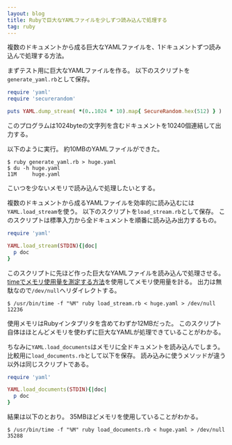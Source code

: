 ```yaml
---
layout: blog
title: Rubyで巨大なYAMLファイルを少しずつ読み込んで処理する
tag: ruby
---
```




複数のドキュメントから成る巨大なYAMLファイルを、1ドキュメントずつ読み込んで処理する方法。

まずテスト用に巨大なYAMLファイルを作る。
以下のスクリプトを`generate_yaml.rb`として保存。

~~~~ruby
require 'yaml'
require 'securerandom'

puts YAML.dump_stream( *(0..1024 * 10).map{ SecureRandom.hex(512) } )
~~~~

このプログラムは1024byteの文字列を含むドキュメントを10240個連結して出力する。

以下のように実行。
約10MBのYAMLファイルができた。

~~~~
$ ruby generate_yaml.rb > huge.yaml
$ du -h huge.yaml
11M     huge.yaml
~~~~

こいつを少ないメモリで読み込んで処理したいとする。

複数のドキュメントから成るYAMLファイルを効率的に読み込むには`YAML.load_stream`を使う。
以下のスクリプトを`load_stream.rb`として保存。
このスクリプトは標準入力から全ドキュメントを順番に読み込み出力するもの。

~~~~ruby
require 'yaml'

YAML.load_stream(STDIN){|doc|
  p doc
}
~~~~

このスクリプトに先ほど作った巨大なYAMLファイルを読み込んで処理させる。
[timeでメモリ使用量を測定する方法](http://www.xmisao.com/2014/09/28/shell-time-command-and-gnu-time-command.html)を使用してメモリ使用量を計る。
出力は無駄なので`/dev/null`へリダイレクトする。

~~~~
$ /usr/bin/time -f "%M" ruby load_stream.rb < huge.yaml > /dev/null
12236
~~~~

使用メモリはRubyインタプリタを含めてわずか12MBだった。
このスクリプト自体はほとんどメモリを使わずに巨大なYAMLが処理できていることがわかる。

ちなみに`YAML.load_documents`はメモリに全ドキュメントを読み込んでしまう。
比較用に`load_documents.rb`として以下を保存。
読み込みに使うメソッドが違う以外は同じスクリプトである。

~~~~ruby
require 'yaml'

YAML.load_documents(STDIN){|doc|
  p doc
}
~~~~

結果は以下のとおり。
35MBほどメモリを使用していることがわかる。

~~~~
$ /usr/bin/time -f "%M" ruby load_documents.rb < huge.yaml > /dev/null
35288
~~~~
